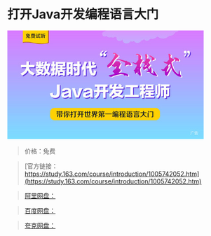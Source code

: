 # 打开Java开发编程语言大门

![img](../../../assets/study163/free/c4e81a44-e05e-4375-aaf2-68e434d678a6.jpg)

> 价格：免费

> [官方链接：https://study.163.com/course/introduction/1005742052.htm](https://study.163.com/course/introduction/1005742052.htm)

> [阿里网盘：]()

> [百度网盘：]()

> [夸克网盘：]()
